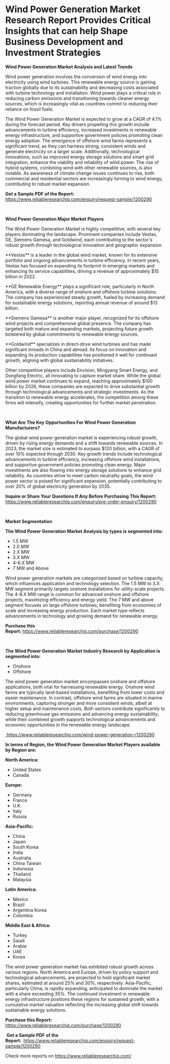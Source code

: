 <p><h1>Wind Power Generation Market Research Report Provides Critical Insights that can help Shape Business Development and Investment Strategies</h1></p><p><strong>Wind Power Generation Market Analysis and Latest Trends</strong></p>
<p><p>Wind power generation involves the conversion of wind energy into electricity using wind turbines. This renewable energy source is gaining traction globally due to its sustainability and decreasing costs associated with turbine technology and installation. Wind power plays a critical role in reducing carbon emissions and transitioning towards cleaner energy sources, which is increasingly vital as countries commit to reducing their reliance on fossil fuels.</p><p>The Wind Power Generation Market is expected to grow at a CAGR of 4.1% during the forecast period. Key drivers propelling this growth include advancements in turbine efficiency, increased investments in renewable energy infrastructure, and supportive government policies promoting clean energy adoption. The emergence of offshore wind farms represents a significant trend, as they can harness strong, consistent winds and generate electricity on a larger scale. Additionally, technological innovations, such as improved energy storage solutions and smart grid integration, enhance the viability and reliability of wind power. The rise of hybrid systems, combining wind with other renewable sources, is also notable. As awareness of climate change issues continues to rise, both commercial and residential sectors are increasingly turning to wind energy, contributing to robust market expansion.</p></p>
<p><strong>Get a Sample PDF of the Report:&nbsp;</strong> <a href="https://www.reliableresearchiq.com/enquiry/request-sample/1200290?utm_campaign=1141&utm_medium=2&utm_source=Github&utm_content=ia&utm_term=13022025&utm_id=wind-power-generation">https://www.reliableresearchiq.com/enquiry/request-sample/1200290</a></p>
<p>&nbsp;</p>
<p><strong>Wind Power Generation Major Market Players</strong></p>
<p><p>The Wind Power Generation Market is highly competitive, with several key players dominating the landscape. Prominent companies include Vestas, GE, Siemens Gamesa, and Goldwind, each contributing to the sector's robust growth through technological innovation and geographic expansion.</p><p>**Vestas** is a leader in the global wind market, known for its extensive portfolio and ongoing advancements in turbine efficiency. In recent years, Vestas has focused on expanding its footprint in emerging markets and enhancing its service capabilities, driving a revenue of approximately $15 billion in 2022.</p><p>**GE Renewable Energy** plays a significant role, particularly in North America, with a diverse range of onshore and offshore turbine solutions. The company has experienced steady growth, fueled by increasing demand for sustainable energy solutions, reporting annual revenue of around $13 billion.</p><p>**Siemens Gamesa** is another major player, recognized for its offshore wind projects and comprehensive global presence. The company has targeted both mature and expanding markets, projecting future growth bolstered by global commitments to renewable energy sources.</p><p>**Goldwind** specializes in direct-drive wind turbines and has made significant inroads in China and abroad. Its focus on innovation and expanding its production capabilities has positioned it well for continued growth, aligning with global sustainability initiatives.</p><p>Other competitive players include Envision, Mingyang Smart Energy, and Dongfang Electric, all innovating to capture market share. While the global wind power market continues to expand, reaching approximately $100 billion by 2026, these companies are expected to drive substantial growth through technological advancements and strategic investments. As the transition to renewable energy accelerates, the competition among these firms will intensify, creating opportunities for further market penetration.</p></p>
<p>&nbsp;</p>
<p><strong>What Are The Key Opportunities For Wind Power Generation Manufacturers?</strong></p>
<p><p>The global wind power generation market is experiencing robust growth, driven by rising energy demands and a shift towards renewable sources. In 2023, the market size is estimated to surpass $120 billion, with a CAGR of over 10% expected through 2030. Key growth trends include technological advancements in turbine efficiency, increasing offshore wind installations, and supportive government policies promoting clean energy. Major investments are also flowing into energy storage solutions to enhance grid reliability. As countries strive to meet carbon neutrality goals, the wind power sector is poised for significant expansion, potentially contributing to over 20% of global electricity generation by 2035.</p></p>
<p><strong>Inquire or Share Your Questions If Any Before Purchasing This Report:</strong> <a href="https://www.reliableresearchiq.com/enquiry/pre-order-enquiry/1200290?utm_campaign=1141&utm_medium=2&utm_source=Github&utm_content=ia&utm_term=13022025&utm_id=wind-power-generation">https://www.reliableresearchiq.com/enquiry/pre-order-enquiry/1200290</a></p>
<p>&nbsp;</p>
<p><strong>Market Segmentation</strong></p>
<p><strong>The Wind Power Generation Market Analysis by types is segmented into:</strong></p>
<p><ul><li>1.5 MW</li><li>2.0 MW</li><li>2.X MW</li><li>3.X MW</li><li>4-6.X MW</li><li>7 MW and Above</li></ul></p>
<p><p>Wind power generation markets are categorized based on turbine capacity, which influences application and technology selection. The 1.5 MW to 3.X MW segment primarily targets onshore installations for utility-scale projects. The 4-6.X MW range is common for advanced onshore and offshore projects, maximizing efficiency and energy yield. The 7 MW and above segment focuses on large offshore turbines, benefiting from economies of scale and increasing energy production. Each market type reflects advancements in technology and growing demand for renewable energy.</p></p>
<p><strong>Purchase this Report:&nbsp;</strong><a href="https://www.reliableresearchiq.com/purchase/1200290?utm_campaign=1141&utm_medium=2&utm_source=Github&utm_content=ia&utm_term=13022025&utm_id=wind-power-generation">https://www.reliableresearchiq.com/purchase/1200290</a></p>
<p>&nbsp;</p>
<p><strong>The Wind Power Generation Market Industry Research by Application is segmented into:</strong></p>
<p><ul><li>Onshore</li><li>Offshore</li></ul></p>
<p><p>The wind power generation market encompasses onshore and offshore applications, both vital for harnessing renewable energy. Onshore wind farms are typically land-based installations, benefiting from lower costs and easier maintenance. In contrast, offshore wind farms are situated in marine environments, capturing stronger and more consistent winds, albeit at higher setup and maintenance costs. Both sectors contribute significantly to reducing greenhouse gas emissions and advancing energy sustainability, while their combined growth supports technological advancements and economic opportunities in the renewable energy landscape.</p></p>
<p><a href="https://www.reliableresearchiq.com/wind-power-generation-r1200290?utm_campaign=1141&utm_medium=2&utm_source=Github&utm_content=ia&utm_term=13022025&utm_id=wind-power-generation">&nbsp;https://www.reliableresearchiq.com/wind-power-generation-r1200290</a></p>
<p><strong>In terms of Region, the Wind Power Generation Market Players available by Region are:</strong></p>
<p>
    <p> <strong> North America: </strong>
        <ul>
            <li>United States</li>
            <li>Canada</li>
        </ul>
        </p> 
    <p> <strong> Europe: </strong>
        <ul>
            <li>Germany</li>
            <li>France</li>
            <li>U.K.</li>
            <li>Italy</li>
            <li>Russia</li>
        </ul>
        </p> 
    <p> <strong> Asia-Pacific: </strong>
        <ul>
            <li>China</li>
            <li>Japan</li>
            <li>South Korea</li>
            <li>India</li>
            <li>Australia</li>
            <li>China Taiwan</li>
            <li>Indonesia</li>
            <li>Thailand</li>
            <li>Malaysia</li>
        </ul>
        </p> 
    <p> <strong> Latin America: </strong>
        <ul>
            <li>Mexico</li>
            <li>Brazil</li>
            <li>Argentina Korea</li>
            <li>Colombia</li>
        </ul>
        </p> 
    <p> <strong> Middle East & Africa: </strong>
        <ul>
            <li>Turkey</li>
            <li>Saudi</li>
            <li>Arabia</li>
            <li>UAE</li>
            <li>Korea</li>
        </ul>
    </p>
    </p>
<p><p>The wind power generation market has exhibited robust growth across various regions. North America and Europe, driven by policy support and technological advancements, are projected to hold significant market shares, estimated at around 25% and 30%, respectively. Asia-Pacific, particularly China, is rapidly expanding, anticipated to dominate the market with a share exceeding 35%. The continued investment in renewable energy infrastructure positions these regions for sustained growth, with a cumulative market valuation reflecting the increasing global shift towards sustainable energy solutions.</p></p>
<p><strong>Purchase this Report: </strong><a href="https://www.reliableresearchiq.com/purchase/1200290?utm_campaign=1141&utm_medium=2&utm_source=Github&utm_content=ia&utm_term=13022025&utm_id=wind-power-generation">https://www.reliableresearchiq.com/purchase/1200290</a></p>
<p>&nbsp;<strong>Get a Sample PDF of the Report:&nbsp;&nbsp;</strong><a href="https://www.reliableresearchiq.com/enquiry/request-sample/1200290?utm_campaign=1141&utm_medium=2&utm_source=Github&utm_content=ia&utm_term=13022025&utm_id=wind-power-generation">https://www.reliableresearchiq.com/enquiry/request-sample/1200290</a></p>
<p><strong></strong></p>
<p>Check more reports on <a href="https://www.reliableresearchiq.com/?utm_campaign=1141&utm_medium=2&utm_source=Github&utm_content=ia&utm_term=13022025&utm_id=wind-power-generation">https://www.reliableresearchiq.com/</a></p>